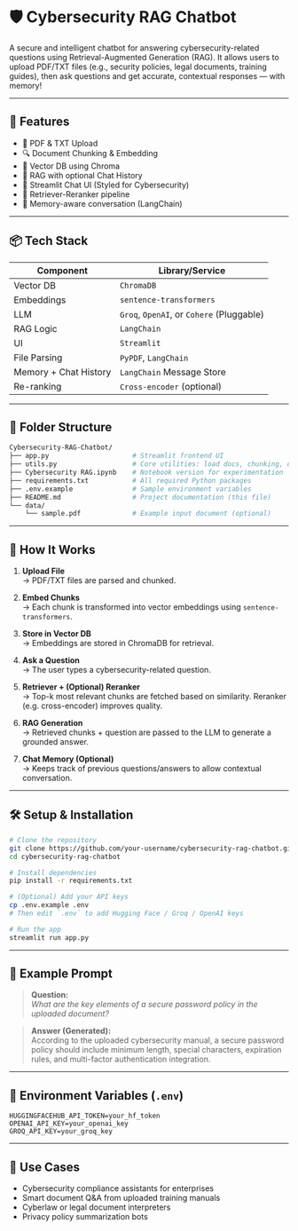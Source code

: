 # 🛡️ Cybersecurity RAG Chatbot

A secure and intelligent chatbot for answering cybersecurity-related questions using Retrieval-Augmented Generation (RAG). It allows users to upload PDF/TXT files (e.g., security policies, legal documents, training guides), then ask questions and get accurate, contextual responses — with memory!

---

## 🚀 Features

- 📄 PDF & TXT Upload
- 🔍 Document Chunking & Embedding
- 🧠 Vector DB using Chroma
- 🤖 RAG with optional Chat History
- 💬 Streamlit Chat UI (Styled for Cybersecurity)
- 🔁 Retriever-Reranker pipeline
- 🧠 Memory-aware conversation (LangChain)

---

## 📦 Tech Stack

| Component              | Library/Service         |
|------------------------|-------------------------|
| Vector DB              | `ChromaDB`              |
| Embeddings             | `sentence-transformers` |
| LLM                    | `Groq`, `OpenAI`, or `Cohere` (Pluggable) |
| RAG Logic              | `LangChain`             |
| UI                     | `Streamlit`             |
| File Parsing           | `PyPDF`, `LangChain`    |
| Memory + Chat History  | `LangChain` Message Store |
| Re-ranking             | `Cross-encoder` (optional) |

---

## 📁 Folder Structure

```bash
Cybersecurity-RAG-Chatbot/
├── app.py                     # Streamlit frontend UI
├── utils.py                   # Core utilities: load docs, chunking, embedding
├── Cybersecurity RAG.ipynb    # Notebook version for experimentation
├── requirements.txt           # All required Python packages
├── .env.example               # Sample environment variables
├── README.md                  # Project documentation (this file)
└── data/
    └── sample.pdf             # Example input document (optional)
```

---

## 🧠 How It Works

1. **Upload File**  
   → PDF/TXT files are parsed and chunked.

2. **Embed Chunks**  
   → Each chunk is transformed into vector embeddings using `sentence-transformers`.

3. **Store in Vector DB**  
   → Embeddings are stored in ChromaDB for retrieval.

4. **Ask a Question**  
   → The user types a cybersecurity-related question.

5. **Retriever + (Optional) Reranker**  
   → Top-k most relevant chunks are fetched based on similarity. Reranker (e.g. cross-encoder) improves quality.

6. **RAG Generation**  
   → Retrieved chunks + question are passed to the LLM to generate a grounded answer.

7. **Chat Memory (Optional)**  
   → Keeps track of previous questions/answers to allow contextual conversation.

---

## 🛠️ Setup & Installation

```bash
# Clone the repository
git clone https://github.com/your-username/cybersecurity-rag-chatbot.git
cd cybersecurity-rag-chatbot

# Install dependencies
pip install -r requirements.txt

# (Optional) Add your API keys
cp .env.example .env
# Then edit `.env` to add Hugging Face / Groq / OpenAI keys

# Run the app
streamlit run app.py
```

---

## 🧪 Example Prompt

> **Question:**  
> *What are the key elements of a secure password policy in the uploaded document?*

> **Answer (Generated):**  
> According to the uploaded cybersecurity manual, a secure password policy should include minimum length, special characters, expiration rules, and multi-factor authentication integration.

---

## 🔐 Environment Variables (`.env`)

```env
HUGGINGFACEHUB_API_TOKEN=your_hf_token
OPENAI_API_KEY=your_openai_key
GROQ_API_KEY=your_groq_key
```

---

## 📌 Use Cases

- Cybersecurity compliance assistants for enterprises
- Smart document Q&A from uploaded training manuals
- Cyberlaw or legal document interpreters
- Privacy policy summarization bots

